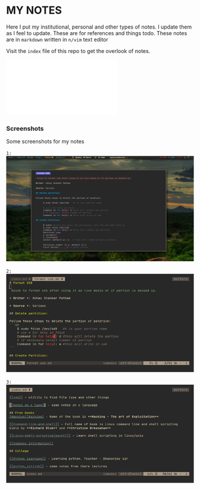 # MY NOTES

Here I put my institutional, personal and other types of notes. I update them as I feel to update. These are for references and things todo. These notes are in `markdown` written in `n/vim` text editor

Visit the `index` file of this repo to get the overlook of notes.

![table of contents](index.md)

### Screenshots

Some screenshots for my notes

`1:`
![first](sshots/vimwiki3.png)

`2:`
![first](sshots/vimwiki2.png)

`3:`
![first](sshots/vimwiki1.png)
